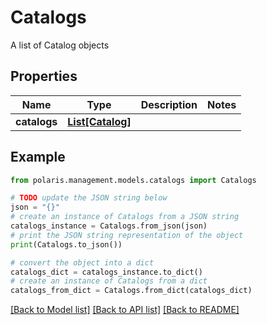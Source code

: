 # Catalogs

A list of Catalog objects

## Properties

Name | Type | Description | Notes
------------ | ------------- | ------------- | -------------
**catalogs** | [**List[Catalog]**](Catalog.md) |  | 

## Example

```python
from polaris.management.models.catalogs import Catalogs

# TODO update the JSON string below
json = "{}"
# create an instance of Catalogs from a JSON string
catalogs_instance = Catalogs.from_json(json)
# print the JSON string representation of the object
print(Catalogs.to_json())

# convert the object into a dict
catalogs_dict = catalogs_instance.to_dict()
# create an instance of Catalogs from a dict
catalogs_from_dict = Catalogs.from_dict(catalogs_dict)
```
[[Back to Model list]](../README.md#documentation-for-models) [[Back to API list]](../README.md#documentation-for-api-endpoints) [[Back to README]](../README.md)


